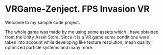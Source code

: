 # VRGame-Zenject. FPS Invasion VR
 
Welcome to my sample code project. 

The whole game was made by me using some assets which I have obtained from the Unity Asset Store.
Since it is a VR game some conditions were taken into account while developing like texture resolution, mesh quality, optimized particle systems and many more. 
